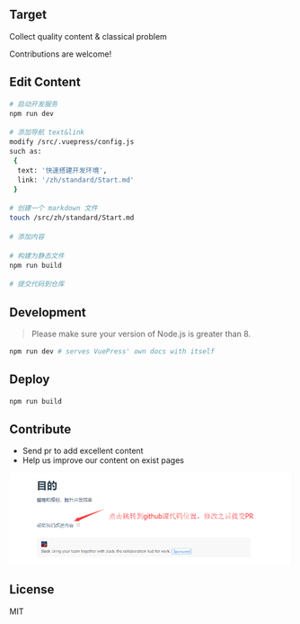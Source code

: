 
## Target
Collect quality content & classical problem

Contributions are welcome!

## Edit Content
``` bash
# 启动开发服务
npm run dev

# 添加导航 text&link
modify /src/.vuepress/config.js
such as: 
 {
  text: '快速搭建开发环境',
  link: '/zh/standard/Start.md'
 }

# 创建一个 markdown 文件
touch /src/zh/standard/Start.md

# 添加内容

# 构建为静态文件
npm run build

# 提交代码到仓库
```

## Development

> Please make sure your version of Node.js is greater than 8.

``` bash
npm run dev # serves VuePress' own docs with itself
```

## Deploy
``` bash
npm run build
```

## Contribute
- Send pr to add excellent content
- Help us improve our content on exist pages  

![improve](/src/.vuepress/public//img/improve.png)

## License

MIT

